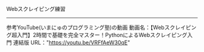 Webスクレイピング練習

-------------------
参考YouTube(いまにゅのプログラミング塾)の動画
動画名：【Webスクレイピング超入門】2時間で基礎を完全マスター！PythonによるWebスクレイピング入門 連結版
URL："https://youtu.be/VRFfAeW30qE"
